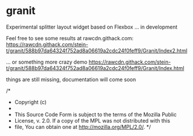 # granit
Experimental splitter layout widget based on Flexbox ... in development

Feel free to see some results at rawcdn.githack.com: 
https://rawcdn.githack.com/stein-t/granit/588b97da64324f752ad8a06619a2cdc24f0feff9/Granit/Index2.html

... or something more crazy demo
https://rawcdn.githack.com/stein-t/granit/588b97da64324f752ad8a06619a2cdc24f0feff9/Granit/Index.html

things are still missing, documentation will come soon

/*
 * Copyright (c) <year> <copyright holders>
 *
 * This Source Code Form is subject to the terms of the Mozilla Public
 * License, v. 2.0. If a copy of the MPL was not distributed with this
 * file, You can obtain one at http://mozilla.org/MPL/2.0/.
 */
